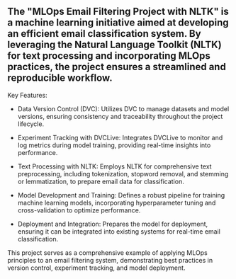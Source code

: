 ## The "MLOps Email Filtering Project with NLTK" is a machine learning initiative aimed at developing an efficient email classification system. By leveraging the Natural Language Toolkit (NLTK) for text processing and incorporating MLOps practices, the project ensures a streamlined and reproducible workflow.

Key Features:

- Data Version Control (DVC): Utilizes DVC to manage datasets and model versions, ensuring consistency and traceability throughout the project lifecycle.

- Experiment Tracking with DVCLive: Integrates DVCLive to monitor and log metrics during model training, providing real-time insights into performance.

- Text Processing with NLTK: Employs NLTK for comprehensive text preprocessing, including tokenization, stopword removal, and stemming or lemmatization, to prepare email data for classification.

- Model Development and Training: Defines a robust pipeline for training machine learning models, incorporating hyperparameter tuning and cross-validation to optimize performance.

- Deployment and Integration: Prepares the model for deployment, ensuring it can be integrated into existing systems for real-time email classification.

This project serves as a comprehensive example of applying MLOps principles to an email filtering system, demonstrating best practices in version control, experiment tracking, and model deployment.
